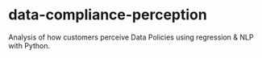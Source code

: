 # data-compliance-perception
Analysis of how customers perceive Data Policies using regression &amp; NLP with Python.
